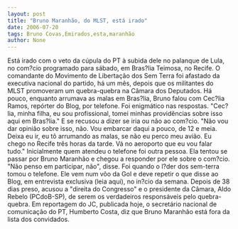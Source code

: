 ```yaml
---
layout: post
title: "Bruno Maranhão, do MLST, está irado"
date: 2006-07-20
tags: Bruno Covas,Emirados,esta,maranhão
author: None
---
```


Está irado com o veto da cúpula do PT à subida dele no palanque de Lula, no com?cio programado para sábado, em Bras?lia Teimosa, no Recife. O comandante do Movimento
 de Libertação dos Sem Terra foi afastado da executiva nacional do partido, há um mês, depois que os militantes do MLST promoveram um quebra-quebra na Câmara dos Deputados.
Há pouco, enquanto arrumava as malas em Bras?lia, Bruno falou com Cec?lia Ramos, repórter do Blog, por telefone. Foi enigmático nas respostas. \"Cec?lia, minha filha, eu sou profissional, tomei minhas providências sobre isso aqui em Bras?lia.\"
E se recusou a dizer se iria ou não ao com?cio. \"Não vou dar opinião sobre isso, não. Vou embarcar daqui a pouco, de 12 e meia. Deixa eu ir, eu tô arrumando as malas, se não eu perco meu avião. Eu chego no Recife três horas da tarde. Vá no aeroporto que eu vou falar tudo.\"
Inicialmente quem atendeu o telefone foi outra pessoa. Ela tentou se passar por Bruno Maranhão e chegou a responder por ele sobre o com?cio. \"Não penso em participar, não\", disse. Foi quando o l?der dos sem-terra tomou o telefone. 
Ele vem num vôo da Gol e deve repetir o que disse ao Blog, em entrevista exclusiva (leia aqui), no in?cio da semana. Depois de 38 dias preso, acusou a \"direita do Congresso\" e o presidente da Câmara, Aldo Rebelo (PCdoB-SP), de serem os verdadeiros responsáveis pelo quebra-quebra.
Em reportagem do JC, publicada hoje, o secretário nacional de comunicação do PT, Humberto Costa, diz que Bruno Maranhão está fora da lista dos convidados. 